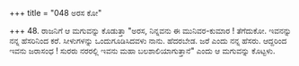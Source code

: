 +++
title = "048 ಅರಸ ಕೋ"

+++
48. ರಾಜನಿಗೆ ಆ ಮಗುವನ್ನು ಕೊಡುತ್ತಾ "ಅರಸ,  ನಿನ್ನವನು ಈ ಮುನಿವರ-ಕುಮಾರ ! ತೆಗೆದುಕೋ. ಇವನನ್ನು ನನ್ನ ಹೆಸರಿನಿಂದ ಕರೆ. ಸೀಳುಗಳನ್ನು ಒಂದುಗೂಡಿಸಿದವಳು ನಾನು. ಹೆದರಬೇಡ. ಜರೆ ಎಂದು ನನ್ನ ಹೆಸರು. ಆದ್ದರಿಂದ ಇವನು ಜರಾಸಂಧ ! ಸುರರು ನರರಲ್ಲಿ ಇವನು ಮಹಾ ಬಲಶಾಲಿಯಾಗುತ್ತಾನೆ" ಎಂದು ಆ ಮಗುವನ್ನು ಕೊಟ್ಟಳು.
